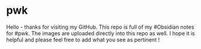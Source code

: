 # pwk

Hello - thanks for visiting my GitHub.  This repo is full of my #Obsidian notes for #pwk. The images are uploaded directly into this repo as well.  I hope it is helpful and please feel free to add what you see as pertinent !
